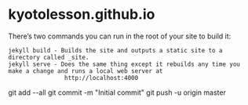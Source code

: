 # kyotolesson.github.io

There’s two commands you can run in the root of your site to build it:

    jekyll build - Builds the site and outputs a static site to a directory called _site.
    jekyll serve - Does the same thing except it rebuilds any time you make a change and runs a local web server at
                    http://localhost:4000


git add --all
git commit -m "Initial commit"
git push -u origin master
